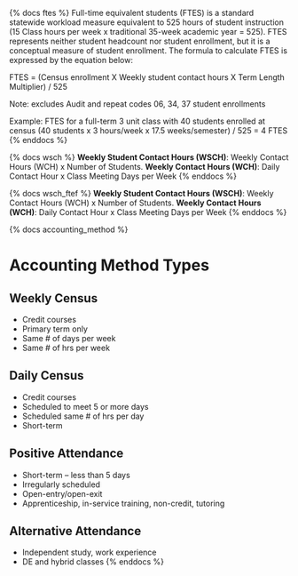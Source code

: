 {% docs ftes %}
Full-time equivalent students (FTES) is a standard statewide workload measure equivalent to 525 hours of student instruction (15 Class hours per week x traditional 35-week academic year = 525). FTES represents neither student headcount nor student enrollment, but it is a conceptual measure of student enrollment. The formula to calculate FTES is expressed by the equation below:

FTES = (Census enrollment X Weekly student contact hours X Term Length Multiplier) / 525

Note: excludes Audit and repeat codes 06, 34, 37 student enrollments

Example: FTES for a full-term 3 unit class with 40 students enrolled at census
(40 students x 3 hours/week x 17.5 weeks/semester) / 525 = 4 FTES
{% enddocs %}

{% docs wsch %}
**Weekly Student Contact Hours (WSCH)**: Weekly Contact Hours (WCH) x Number of Students.
**Weekly Contact Hours (WCH)**: Daily Contact Hour x Class Meeting Days per Week
{% enddocs %}

{% docs wsch_ftef %}
**Weekly Student Contact Hours (WSCH)**: Weekly Contact Hours (WCH) x Number of Students.
**Weekly Contact Hours (WCH)**: Daily Contact Hour x Class Meeting Days per Week
{% enddocs %}

{% docs accounting_method %}
# Accounting Method Types

## Weekly Census
* Credit courses
* Primary term only
* Same # of days per week
* Same # of hrs per week

## Daily Census
* Credit courses
* Scheduled to meet 5 or more days
* Scheduled same # of hrs per day
* Short-term

## Positive Attendance
* Short-term – less than 5 days
* Irregularly scheduled
* Open-entry/open-exit
* Apprenticeship, in-service training, non-credit, tutoring

## Alternative Attendance
* Independent study, work experience
* DE and hybrid classes
{% enddocs %}
